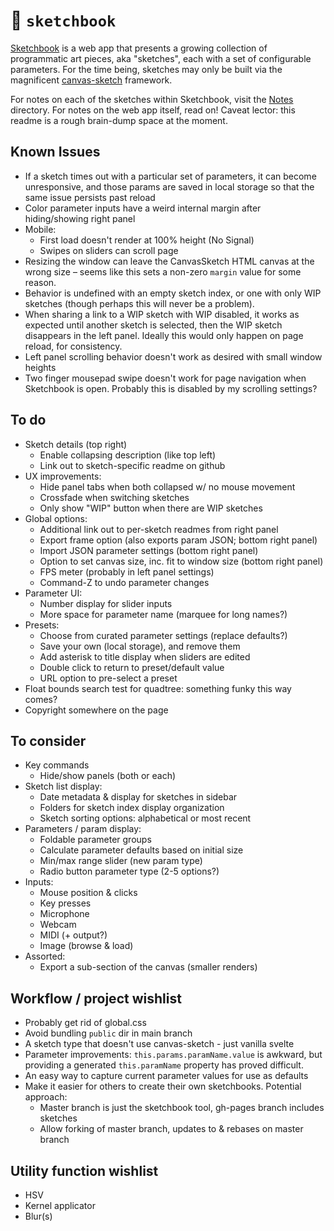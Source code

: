 # :notebook: `sketchbook`

[Sketchbook](http://flatpickles.com/sketchbook/) is a web app that presents a growing collection of programmatic art pieces, aka "sketches", each with a set of configurable parameters. For the time being, sketches may only be built via the magnificent [canvas-sketch](https://github.com/mattdesl/canvas-sketch) framework.

For notes on each of the sketches within Sketchbook, visit the [Notes](./notes/README.md) directory. For notes on the web app itself, read on! Caveat lector: this readme is a rough brain-dump space at the moment.

## Known Issues
* If a sketch times out with a particular set of parameters, it can become unresponsive, and those params are saved in local storage so that the same issue persists past reload
* Color parameter inputs have a weird internal margin after hiding/showing right panel
* Mobile:
    * First load doesn't render at 100% height (No Signal)
    * Swipes on sliders can scroll page
* Resizing the window can leave the CanvasSketch HTML canvas at the wrong size – seems like this sets a non-zero `margin` value for some reason.
* Behavior is undefined with an empty sketch index, or one with only WIP sketches (though perhaps this will never be a problem).
* When sharing a link to a WIP sketch with WIP disabled, it works as expected until another sketch is selected, then the WIP sketch disappears in the left panel. Ideally this would only happen on page reload, for consistency. 
* Left panel scrolling behavior doesn't work as desired with small window heights
* Two finger mousepad swipe doesn't work for page navigation when Sketchbook is open. Probably this is disabled by my scrolling settings?

## To do
* Sketch details (top right)
    * Enable collapsing description (like top left)
    * Link out to sketch-specific readme on github
* UX improvements:
    * Hide panel tabs when both collapsed w/ no mouse movement
    * Crossfade when switching sketches
    * Only show "WIP" button when there are WIP sketches
* Global options:
    * Additional link out to per-sketch readmes from right panel
    * Export frame option (also exports param JSON; bottom right panel)
    * Import JSON parameter settings (bottom right panel)
    * Option to set canvas size, inc. fit to window size (bottom right panel)
    * FPS meter (probably in left panel settings)
    * Command-Z to undo parameter changes
* Parameter UI:
    * Number display for slider inputs
    * More space for parameter name (marquee for long names?)
* Presets:
    * Choose from curated parameter settings (replace defaults?)
    * Save your own (local storage), and remove them
    * Add asterisk to title display when sliders are edited
    * Double click to return to preset/default value
    * URL option to pre-select a preset
* Float bounds search test for quadtree: something funky this way comes?
* Copyright somewhere on the page

## To consider
* Key commands
    * Hide/show panels (both or each)
* Sketch list display:
    * Date metadata & display for sketches in sidebar
    * Folders for sketch index display organization
    * Sketch sorting options: alphabetical or most recent
* Parameters / param display:
    * Foldable parameter groups
    * Calculate parameter defaults based on initial size
    * Min/max range slider (new param type)
    * Radio button parameter type (2-5 options?)
* Inputs:
    * Mouse position & clicks
    * Key presses
    * Microphone
    * Webcam
    * MIDI (+ output?)
    * Image (browse & load)
* Assorted:
    * Export a sub-section of the canvas (smaller renders)

## Workflow / project wishlist
* Probably get rid of global.css
* Avoid bundling `public` dir in main branch
* A sketch type that doesn't use canvas-sketch - just vanilla svelte
* Parameter improvements: `this.params.paramName.value` is awkward, but providing a generated `this.paramName` property has proved difficult.
* An easy way to capture current parameter values for use as defaults
* Make it easier for others to create their own sketchbooks. Potential approach:
    * Master branch is just the sketchbook tool, gh-pages branch includes sketches
    * Allow forking of master branch, updates to & rebases on master branch

## Utility function wishlist
* HSV
* Kernel applicator
* Blur(s)
